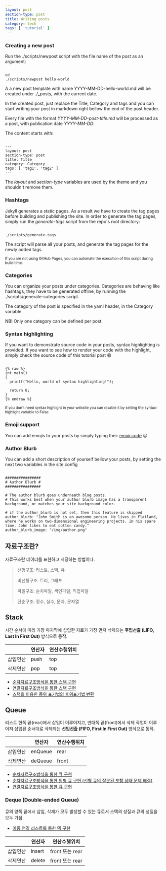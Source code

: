 ```yaml
---
layout: post
section-type: post
title: Writing posts
category: tech
tags: [ 'tutorial' ]
---
```


### Creating a new post

Run the ./scripts/newpost script with the file name of the post as an argument:

<pre><code data-trim class="bash">
cd <your { Personal } repo>
./scripts/newpost hello-world
</code></pre>

A a new post template with name YYYY-MM-DD-hello-world.md will be created under ./\_posts, with the current date.

In the created post, just replace the Title, Category and tags and you can
start writing your post in markdown right bellow the end of the post header.

Every file with the format <i>YYYY-MM-DD-post-title.md</i> will be processed as a
post, with publication date <i>YYYY-MM-DD</i>.

The content starts with:

<pre><code data-trim class="yaml">
---
layout: post
section-type: post
title: Title
category: Category
tags: [ 'tag1', 'tag2' ]
---
</code></pre>

The *layout* and *section-type* variables are used by the theme and you shouldn't remove them.

### Hashtags

Jekyll generates a static pages.
As a result we have to create the tag pages before building and publishing the site.
In order to generate the tag pages, simply run the *generate-tags* script from the repo's root directory:

<pre><code data-trim class="bash">
./scripts/generate-tags
</code></pre>

The script will parse all your posts, and generate the tag pages for the newly added tags.

<small>If you are not using GitHub Pages, you can automate the execution of this script during build time.</small>

### Categories

You can organize your posts under categories. Categories are behaving like hashtags,
they have to be generated offline, by running the ./scripts/generate-categories script.

The category of the post is specified in the yaml header, in the Category variable.

NB! Only one category can be defined per post.

### Syntax highlighting

If you want to demonstrate source code in your posts, syntax highlighting is provided.
If you want to see how to render your code with the highlight, simply check the source
code of this tutorial post :smile:

<pre><code data-trim class="c">
{% raw %}
int main()
{
  printf("Hello, world of syntax highlighting!");

  return 0;
}
{% endraw %}
</code></pre>

<small>If you don't need syntax highlight in your website you can disable it by setting the syntax-highlight variable to False</small>

### Emoji support

You can add emojis to your posts by simply typing their [emoji code](http://www.emoji-cheat-sheet.com/) :wink:

### Author Blurb

You can add a short description of yourself bellow your posts, by setting the next two variables in the site config

<pre><code data-trim class="yaml">
################
# Author Blurb #
################

# The author blurb goes underneath blog posts.
# This works best when your author blurb image has a transparent background, or matches your site background color.

# if the author_blurb is not set, then this feature is skipped
author_blurb: "John Smith is an awesome person. He lives in Flatland, where he works on two-dimensional engineering projects. In his spare time, John likes to eat cotton candy."
author_blurb_image: "/img/author.png"
</code></pre>
## 자료구조란?

 자료구조란 데이터를 표현하고 저장하는 방법이다.

> 선형구조: 리스트, 스택, 큐
>
> 비선형구조: 트리, 그래프
>
> 파일구조: 순차파일, 색인파일, 직접파일
>
> 단순구조: 정수, 실수, 문자, 문자열

## Stack
시간 순서에 따라 가장 마지막에 삽입한 자료가 가장 먼저 삭제되는 **후입선출 (LIFO, Last In First Out)** 방식으로 동작.

| 		  |연산자|연산수행위치|
|--------|--------|--------|
| 삽입연산 | push | top |
| 삭제연산 | pop  | top |

- [순차자료구조방식을 통한 스택 구현](https://github.com/)
- [연결자료구조방식을 통한 스택 구현](https://github.com/)
- [스택을 이용한 중위 표기법의 후위표기법 변환](https://github.com/)

## Queue
리스트 한쪽 끝(rear)에서 삽입이 이루어지고, 반대쪽 끝(front)에서 삭제 작업이 이루어져 삽입된 순서대로 삭제되는 **선입선출 (FIFO, First In First Out)** 방식으로 동작.


| 		  |연산자|연산수행위치|
|--------|--------|--------|
| 삽입연산 | enQueue | rear |
| 삭제연산 | deQueue | front |

- [순차자료구조방식을 통한 큐 구현](https://github.com/)
- [순차자료구조방식을 통한 원형 큐 구현 (선형 큐의 잘못된 포함 상태 문제 해결)](https://github.com/)
- [연결자료구조방식을 통한 큐 구현](https://github.com/)

### Deque (Double-ended Queue)
큐의 양쪽 끝에서 삽입, 삭제가 모두 발생할 수 있는 큐로서 스택의 성질과 큐의 성질을 모두 가짐.

- [이중 연결 리스트를 통한 덱 구현](https://github.com/)


| 		  |연산자|연산수행위치|
|--------|--------|--------|
| 삽입연산 | insert | front 또는 rear |
| 삭제연산 | delete | front 또는 rear |
